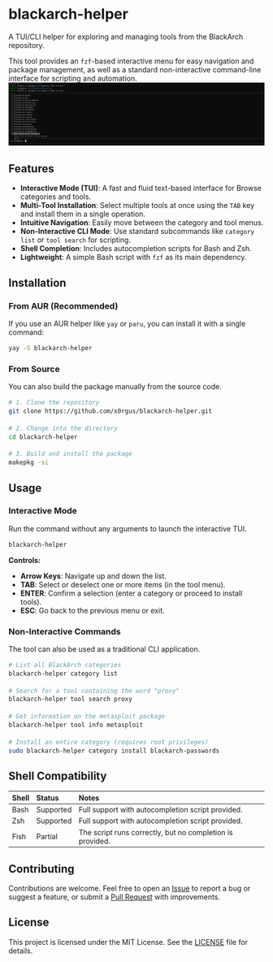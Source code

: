 # blackarch-helper

A TUI/CLI helper for exploring and managing tools from the BlackArch repository.

This tool provides an `fzf`-based interactive menu for easy navigation and package management, as well as a standard non-interactive command-line interface for scripting and automation.
![image](media/s1.png)

## Features

* **Interactive Mode (TUI)**: A fast and fluid text-based interface for Browse categories and tools.
* **Multi-Tool Installation**: Select multiple tools at once using the `TAB` key and install them in a single operation.
* **Intuitive Navigation**: Easily move between the category and tool menus.
* **Non-Interactive CLI Mode**: Use standard subcommands like `category list` or `tool search` for scripting.
* **Shell Completion**: Includes autocompletion scripts for Bash and Zsh.
* **Lightweight**: A simple Bash script with `fzf` as its main dependency.

## Installation

### From AUR (Recommended)

If you use an AUR helper like `yay` or `paru`, you can install it with a single command:

```bash
yay -S blackarch-helper
```

### From Source

You can also build the package manually from the source code.

```bash
# 1. Clone the repository
git clone https://github.com/x0rgus/blackarch-helper.git

# 2. Change into the directory
cd blackarch-helper

# 3. Build and install the package
makepkg -si
```

## Usage

### Interactive Mode

Run the command without any arguments to launch the interactive TUI.

```bash
blackarch-helper
```

**Controls:**
* **Arrow Keys**: Navigate up and down the list.
* **TAB**: Select or deselect one or more items (in the tool menu).
* **ENTER**: Confirm a selection (enter a category or proceed to install tools).
* **ESC**: Go back to the previous menu or exit.

### Non-Interactive Commands

The tool can also be used as a traditional CLI application.

```bash
# List all BlackArch categories
blackarch-helper category list

# Search for a tool containing the word "proxy"
blackarch-helper tool search proxy

# Get information on the metasploit package
blackarch-helper tool info metasploit

# Install an entire category (requires root privileges)
sudo blackarch-helper category install blackarch-passwords
```

## Shell Compatibility

| Shell | Status    | Notes                                                      |
| :---- | :-------- | :--------------------------------------------------------- |
| Bash  | Supported | Full support with autocompletion script provided.          |
| Zsh   | Supported | Full support with autocompletion script provided.          |
| Fish  | Partial   | The script runs correctly, but no completion is provided.  |

## Contributing

Contributions are welcome. Feel free to open an [Issue](https://github.com/x0rgus/blackarch-helper/issues) to report a bug or suggest a feature, or submit a [Pull Request](https://github.com/x0rgus/blackarch-helper/pulls) with improvements.

## License

This project is licensed under the MIT License. See the [LICENSE](LICENSE) file for details.
